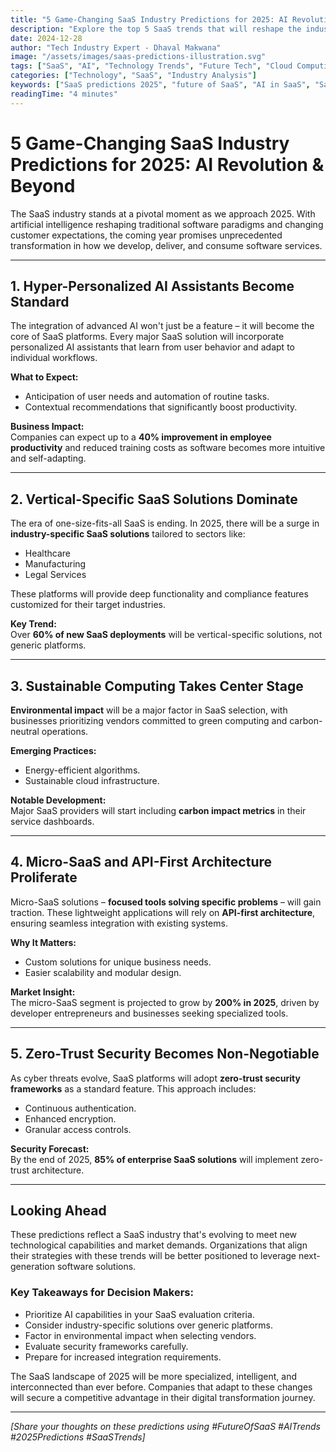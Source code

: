 ```yaml
---
title: "5 Game-Changing SaaS Industry Predictions for 2025: AI Revolution & Beyond"
description: "Explore the top 5 SaaS trends that will reshape the industry in 2025, from AI integration to sustainable computing. Essential insights for tech leaders and entrepreneurs."
date: 2024-12-28
author: "Tech Industry Expert - Dhaval Makwana"
image: "/assets/images/saas-predictions-illustration.svg"
tags: ["SaaS", "AI", "Technology Trends", "Future Tech", "Cloud Computing", "Digital Transformation"]
categories: ["Technology", "SaaS", "Industry Analysis"]
keywords: ["SaaS predictions 2025", "future of SaaS", "AI in SaaS", "SaaS trends", "cloud computing future", "enterprise software trends"]
readingTime: "4 minutes"
---
```


# 5 Game-Changing SaaS Industry Predictions for 2025: AI Revolution & Beyond

The SaaS industry stands at a pivotal moment as we approach 2025. With artificial intelligence reshaping traditional software paradigms and changing customer expectations, the coming year promises unprecedented transformation in how we develop, deliver, and consume software services.

---

## 1. Hyper-Personalized AI Assistants Become Standard

The integration of advanced AI won't just be a feature – it will become the core of SaaS platforms. Every major SaaS solution will incorporate personalized AI assistants that learn from user behavior and adapt to individual workflows.  

**What to Expect:**  
- Anticipation of user needs and automation of routine tasks.  
- Contextual recommendations that significantly boost productivity.  

**Business Impact:**  
Companies can expect up to a **40% improvement in employee productivity** and reduced training costs as software becomes more intuitive and self-adapting.

---

## 2. Vertical-Specific SaaS Solutions Dominate

The era of one-size-fits-all SaaS is ending. In 2025, there will be a surge in **industry-specific SaaS solutions** tailored to sectors like:  
- Healthcare  
- Manufacturing  
- Legal Services  

These platforms will provide deep functionality and compliance features customized for their target industries.

**Key Trend:**  
Over **60% of new SaaS deployments** will be vertical-specific solutions, not generic platforms.

---

## 3. Sustainable Computing Takes Center Stage

**Environmental impact** will be a major factor in SaaS selection, with businesses prioritizing vendors committed to green computing and carbon-neutral operations.  

**Emerging Practices:**  
- Energy-efficient algorithms.  
- Sustainable cloud infrastructure.  

**Notable Development:**  
Major SaaS providers will start including **carbon impact metrics** in their service dashboards.

---

## 4. Micro-SaaS and API-First Architecture Proliferate

Micro-SaaS solutions – **focused tools solving specific problems** – will gain traction. These lightweight applications will rely on **API-first architecture**, ensuring seamless integration with existing systems.  

**Why It Matters:**  
- Custom solutions for unique business needs.  
- Easier scalability and modular design.  

**Market Insight:**  
The micro-SaaS segment is projected to grow by **200% in 2025**, driven by developer entrepreneurs and businesses seeking specialized tools.

---

## 5. Zero-Trust Security Becomes Non-Negotiable

As cyber threats evolve, SaaS platforms will adopt **zero-trust security frameworks** as a standard feature. This approach includes:  
- Continuous authentication.  
- Enhanced encryption.  
- Granular access controls.  

**Security Forecast:**  
By the end of 2025, **85% of enterprise SaaS solutions** will implement zero-trust architecture.

---

## Looking Ahead

These predictions reflect a SaaS industry that's evolving to meet new technological capabilities and market demands. Organizations that align their strategies with these trends will be better positioned to leverage next-generation software solutions.

### Key Takeaways for Decision Makers:
- Prioritize AI capabilities in your SaaS evaluation criteria.  
- Consider industry-specific solutions over generic platforms.  
- Factor in environmental impact when selecting vendors.  
- Evaluate security frameworks carefully.  
- Prepare for increased integration requirements.  

The SaaS landscape of 2025 will be more specialized, intelligent, and interconnected than ever before. Companies that adapt to these changes will secure a competitive advantage in their digital transformation journey.

---

*[Share your thoughts on these predictions using #FutureOfSaaS #AITrends #2025Predictions #SaaSTrends]*
